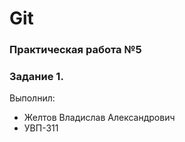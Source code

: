 # Git
### Практическая работа №5
### Задание 1.
Выполнил:
* Желтов Владислав Александрович  
* УВП-311
